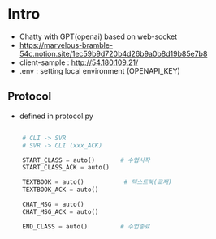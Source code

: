 # Intro
- Chatty with GPT(openai) based on web-socket 
- https://marvelous-bramble-54c.notion.site/1ec59b9d720b4d26b9a0b8d19b85e7b8
- client-sample : http://54.180.109.21/
- .env : setting local environment (OPENAPI_KEY)  

## Protocol
- defined in protocol.py
```python

    # CLI -> SVR
    # SVR -> CLI (xxx_ACK)    

    START_CLASS = auto()       # 수업시작
    START_CLASS_ACK = auto()

    TEXTBOOK = auto()           # 텍스트북(교재)
    TEXTBOOK_ACK = auto()

    CHAT_MSG = auto()
    CHAT_MSG_ACK = auto()

    END_CLASS = auto()         # 수업종료

```

